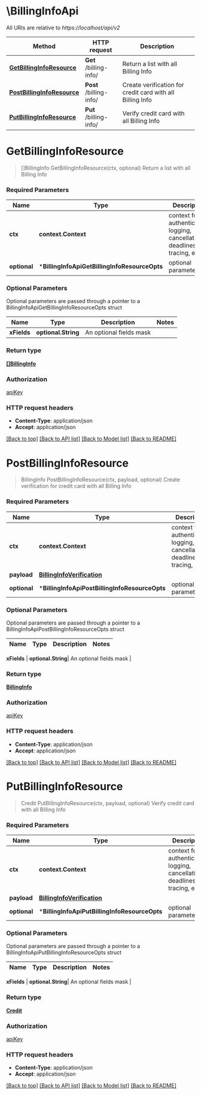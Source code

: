# \BillingInfoApi

All URIs are relative to *https://localhost/api/v2*

Method | HTTP request | Description
------------- | ------------- | -------------
[**GetBillingInfoResource**](BillingInfoApi.md#GetBillingInfoResource) | **Get** /billing-info/ | Return a list with all Billing Info
[**PostBillingInfoResource**](BillingInfoApi.md#PostBillingInfoResource) | **Post** /billing-info/ | Create verification for credit card with all Billing Info
[**PutBillingInfoResource**](BillingInfoApi.md#PutBillingInfoResource) | **Put** /billing-info/ | Verify credit card with all Billing Info


# **GetBillingInfoResource**
> []BillingInfo GetBillingInfoResource(ctx, optional)
Return a list with all Billing Info

### Required Parameters

Name | Type | Description  | Notes
------------- | ------------- | ------------- | -------------
 **ctx** | **context.Context** | context for authentication, logging, cancellation, deadlines, tracing, etc.
 **optional** | ***BillingInfoApiGetBillingInfoResourceOpts** | optional parameters | nil if no parameters

### Optional Parameters
Optional parameters are passed through a pointer to a BillingInfoApiGetBillingInfoResourceOpts struct

Name | Type | Description  | Notes
------------- | ------------- | ------------- | -------------
 **xFields** | **optional.String**| An optional fields mask | 

### Return type

[**[]BillingInfo**](BillingInfo.md)

### Authorization

[apiKey](../README.md#apiKey)

### HTTP request headers

 - **Content-Type**: application/json
 - **Accept**: application/json

[[Back to top]](#) [[Back to API list]](../README.md#documentation-for-api-endpoints) [[Back to Model list]](../README.md#documentation-for-models) [[Back to README]](../README.md)

# **PostBillingInfoResource**
> BillingInfo PostBillingInfoResource(ctx, payload, optional)
Create verification for credit card with all Billing Info

### Required Parameters

Name | Type | Description  | Notes
------------- | ------------- | ------------- | -------------
 **ctx** | **context.Context** | context for authentication, logging, cancellation, deadlines, tracing, etc.
  **payload** | [**BillingInfoVerification**](BillingInfoVerification.md)|  | 
 **optional** | ***BillingInfoApiPostBillingInfoResourceOpts** | optional parameters | nil if no parameters

### Optional Parameters
Optional parameters are passed through a pointer to a BillingInfoApiPostBillingInfoResourceOpts struct

Name | Type | Description  | Notes
------------- | ------------- | ------------- | -------------

 **xFields** | **optional.String**| An optional fields mask | 

### Return type

[**BillingInfo**](BillingInfo.md)

### Authorization

[apiKey](../README.md#apiKey)

### HTTP request headers

 - **Content-Type**: application/json
 - **Accept**: application/json

[[Back to top]](#) [[Back to API list]](../README.md#documentation-for-api-endpoints) [[Back to Model list]](../README.md#documentation-for-models) [[Back to README]](../README.md)

# **PutBillingInfoResource**
> Credit PutBillingInfoResource(ctx, payload, optional)
Verify credit card with all Billing Info

### Required Parameters

Name | Type | Description  | Notes
------------- | ------------- | ------------- | -------------
 **ctx** | **context.Context** | context for authentication, logging, cancellation, deadlines, tracing, etc.
  **payload** | [**BillingInfoVerification**](BillingInfoVerification.md)|  | 
 **optional** | ***BillingInfoApiPutBillingInfoResourceOpts** | optional parameters | nil if no parameters

### Optional Parameters
Optional parameters are passed through a pointer to a BillingInfoApiPutBillingInfoResourceOpts struct

Name | Type | Description  | Notes
------------- | ------------- | ------------- | -------------

 **xFields** | **optional.String**| An optional fields mask | 

### Return type

[**Credit**](Credit.md)

### Authorization

[apiKey](../README.md#apiKey)

### HTTP request headers

 - **Content-Type**: application/json
 - **Accept**: application/json

[[Back to top]](#) [[Back to API list]](../README.md#documentation-for-api-endpoints) [[Back to Model list]](../README.md#documentation-for-models) [[Back to README]](../README.md)

